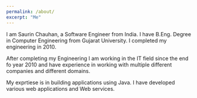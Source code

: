 ```yaml
---
permalink: /about/
excerpt: "Me"
---
```


I am Saurin Chauhan, a Software Engineer from India. I have B.Eng. Degree in Computer Engineering from Gujarat University. I completed my engineering in 2010.

After completing my Engineering I am working in the IT field since the end fo year 2010 and have experience in working with multiple different companies and different domains.

My exprtiese is in building applications using Java. I have developed various web applications and Web services. 